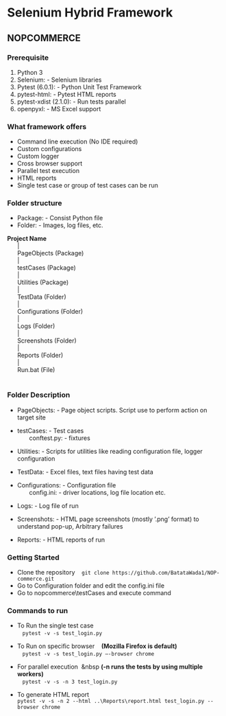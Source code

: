 # Selenium Hybrid Framework

## NOPCOMMERCE

###	Prerequisite

1. Python 3 
1. Selenium: - Selenium libraries 
1. Pytest (6.0.1): - Python Unit Test Framework
1. pytest-html: - Pytest HTML reports
1. pytest-xdist (2.1.0): - Run tests parallel 
1. openpyxl: - MS Excel support

### What framework offers 
* Command line execution (No IDE required)
*	Custom configurations
*	Custom logger
*	Cross browser support
*	Parallel test execution
*	HTML reports 
*	Single test case or group of test cases can be run

### Folder structure
* Package: - Consist Python file
* Folder: - Images, log files, etc.

**Project Name** <br />
&nbsp;&nbsp;&nbsp;&nbsp;&nbsp;&nbsp;| <br />
&nbsp;&nbsp;&nbsp;&nbsp;&nbsp;&nbsp;PageObjects (Package) <br />
&nbsp;&nbsp;&nbsp;&nbsp;&nbsp;&nbsp;| <br />
&nbsp;&nbsp;&nbsp;&nbsp;&nbsp;&nbsp;testCases (Package) <br />
&nbsp;&nbsp;&nbsp;&nbsp;&nbsp;&nbsp;| <br /> 
&nbsp;&nbsp;&nbsp;&nbsp;&nbsp;&nbsp;Utilities (Package) <br />
&nbsp;&nbsp;&nbsp;&nbsp;&nbsp;&nbsp;| <br />
&nbsp;&nbsp;&nbsp;&nbsp;&nbsp;&nbsp;TestData (Folder) <br />
&nbsp;&nbsp;&nbsp;&nbsp;&nbsp;&nbsp;| <br />
&nbsp;&nbsp;&nbsp;&nbsp;&nbsp;&nbsp;Configurations (Folder) <br />
&nbsp;&nbsp;&nbsp;&nbsp;&nbsp;&nbsp;| <br />
&nbsp;&nbsp;&nbsp;&nbsp;&nbsp;&nbsp;Logs (Folder) <br />
&nbsp;&nbsp;&nbsp;&nbsp;&nbsp;&nbsp;| <br />
&nbsp;&nbsp;&nbsp;&nbsp;&nbsp;&nbsp;Screenshots (Folder) <br />
&nbsp;&nbsp;&nbsp;&nbsp;&nbsp;&nbsp;| <br />
&nbsp;&nbsp;&nbsp;&nbsp;&nbsp;&nbsp;Reports (Folder) <br />
&nbsp;&nbsp;&nbsp;&nbsp;&nbsp;&nbsp;| <br />
&nbsp;&nbsp;&nbsp;&nbsp;&nbsp;&nbsp;Run.bat (File) <br />
<br />

### Folder Description 

* PageObjects: - Page object scripts. Script use to perform action on target site<br />

*	testCases: - Test cases<br />
 &nbsp;&nbsp;&nbsp;&nbsp;&nbsp;&nbsp;              conftest.py: - fixtures<br />

*	Utilities: - Scripts for utilities like reading configuration file, logger configuration <br />

*	TestData: - Excel files, text files having test data<br />

*	Configurations: - Configuration file<br />
 &nbsp;&nbsp;&nbsp;&nbsp;&nbsp;&nbsp;                   config.ini: - driver locations, log file location etc.<br />

*	Logs: - Log file of run<br />

*	Screenshots: - HTML page screenshots (mostly  ’.png’ format) to understand pop-up, Arbitrary failures<br />

*	Reports: - HTML reports of run<br />


### Getting Started

*	Clone the repository
 &nbsp;&nbsp;	`git clone https://github.com/BatataWada1/NOP-commerce.git`
*	Go to Configuration folder and edit the config.ini file
* Go to nopcommerce\testCases and execute command

### Commands to run

*	To Run the single test case <br />
 &nbsp;&nbsp;&nbsp;`pytest -v -s test_login.py`<br />

* To Run on specific browser &nbsp;&nbsp; **(Mozilla Firefox is default)**<br />
&nbsp;&nbsp;&nbsp;`pytest -v -s test_login.py –-browser chrome`  

* For parallel execution  &nbsp;&nbsp **(-n <num> runs the tests by using multiple workers)** <br />
 &nbsp;&nbsp;&nbsp;`pytest -v -s -n 3 test_login.py` 				
 
* To generate HTML report<br />
`pytest -v -s -n 2 --html ..\Reports\report.html test_login.py --browser chrome`

